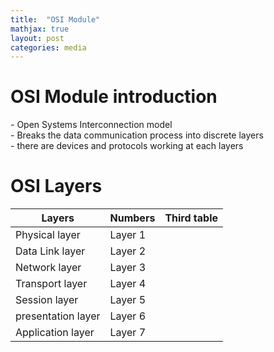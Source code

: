 ```yaml
---
title:  "OSI Module"
mathjax: true
layout: post
categories: media
---
```

<h1>OSI Module introduction</h1>
- Open Systems Interconnection model <br>
- Breaks the data communication process into discrete layers<br>
- there are devices and protocols working at each layers<br>

<h1>OSI Layers</h1>

| Layers             | Numbers      | Third table|
| ---------------    | ------------ | ---------- |
| Physical layer     |  Layer 1     |            |
| Data Link layer    |  Layer 2     |            |
| Network layer      |  Layer 3     |            |
| Transport layer    |  Layer 4     |            |
| Session layer      |  Layer 5     |            |
| presentation layer | Layer 6      |            |
| Application layer  | Layer 7      |            |
